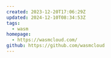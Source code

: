 ```yaml
---
created: 2023-12-20T17:06:29Z
updated: 2024-12-10T08:34:53Z
tags:
  - wasm
homepage:
  - https://wasmcloud.com/
github: https://github.com/wasmcloud
---
```

